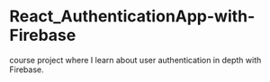 # React_AuthenticationApp-with-Firebase
course project where I learn about user authentication in depth with Firebase.
